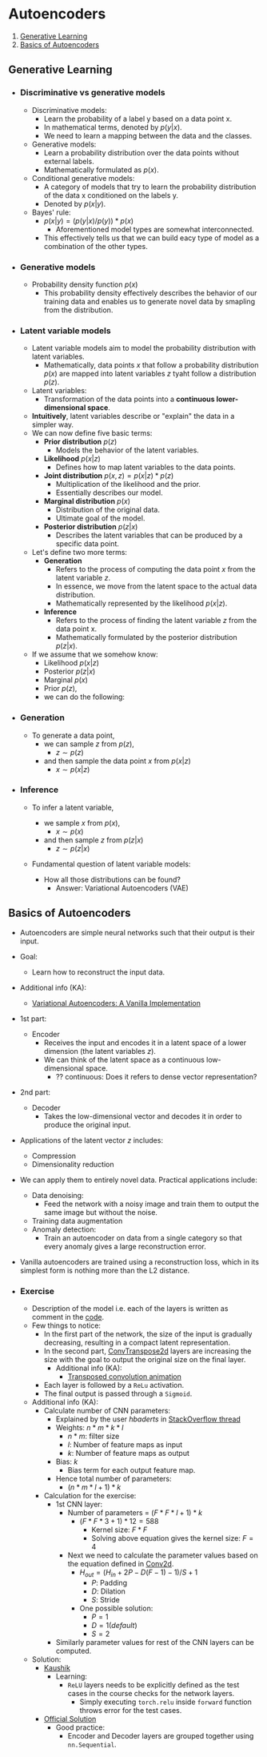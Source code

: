 # Autoencoders
1. [Generative Learning](#generative-learning)
2. [Basics of Autoencoders](#basics-of-autoencoders)

## Generative Learning
- ### Discriminative vs generative models
    - Discriminative models:
        - Learn the probability of a label y based on a data point x.
        - In mathematical terms, denoted by $p(y|x)$.
        - We need to learn a mapping between the data and the classes.
    - Generative models:
        - Learn a probability distribution over the data points without external labels.
        - Mathematically formulated as $p(x)$.
    - Conditional generative models:
        - A category of models that try to learn the probability distribution of the data x conditioned on the labels y.
        - Denoted by $p(x|y)$.
    - Bayes' rule:
        - $p(x|y) = (p(y|x)/p(y))*p(x)$
            - Aforementioned model types are somewhat interconnected.
        - This effectively tells us that we can build eacy type of model as a combination of the other types.

- ### Generative models
    - Probability density function $p(x)$
        - This probability density effectively describes the behavior of our training data and enables us to generate novel data by smapling from the distribution.

- ### Latent variable models
    - Latent variable models aim to model the probability distribution with latent variables.
        - Mathematically, data points $x$ that follow a probability distribution $p(x)$ are mapped into latent variables $z$ tyaht follow a distribution $p(z)$.
    - Latent variables:
        - Transformation of the data points into a **continuous lower-dimensional space**.
    - **Intuitively**, latent variables describe or "explain" the data in a simpler way.
    - We can now define five basic terms:
        - **Prior distribution** $p(z)$
            - Models the behavior of the latent variables.
        - **Likelihood** $p(x|z)$
            - Defines how to map latent variables to the data points.
        - **Joint distribution** $p(x,z) = p(x|z) * p(z)$
            - Multiplication of the likelihood and the prior.
            - Essentially describes our model.
        - **Marginal distribution** $p(x)$
            - Distribution of the original data.
            - Ultimate goal of the model.
        - **Posterior distribution** $p(z|x)$
            - Describes the latent variables that can be produced by a specific data point.
    - Let's define two more terms:
        - **Generation**
            - Refers to the process of computing the data point $x$ from the latent variable $z$.
            - In essence, we move from the latent space to the actual data distribution.
            - Mathematically represented by the likelihood $p(x|z)$.
        - **Inference**
            - Refers to the process of finding the latent variable $z$ from the data point x.
            - Mathematically formulated by the posterior distribution $p(z|x)$.
    - If we assume that we somehow know:
        - Likelihood $p(x|z)$
        - Posterior $p(z|x)$
        - Marginal $p(x)$
        - Prior $p(z)$,
        - we can do the following:

- ### Generation
    - To generate a data point, 
        - we can sample $z$ from $p(z)$,
            - $z \sim p(z)$
        - and then sample the data point $x$ from $p(x|z)$
            - $x \sim p(x|z)$

- ### Inference
    - To infer a latent variable,
        - we sample $x$ from $p(x)$,
            - $x \sim p(x)$
        - and then sample $z$ from $p(z|x)$
            - $z \sim p(z|x)$
    
    - Fundamental question of latent variable models:
        - How all those distributions can be found?
            - Answer: Variational Autoencoders (VAE)

## Basics of Autoencoders
- Autoencoders are simple neural networks such that their output is their input.
- Goal:
    - Learn how to reconstruct the input data.
- Additional info (KA):
    - [Variational Autoencoders: A Vanilla Implementation](https://mlarchive.com/deep-learning/variational-autoencoders-a-vanilla-implementation/)
- 1st part:
    - Encoder
        - Receives the input and encodes it in a latent space of a lower dimension (the latent variables $z$).
        - We can think of the latent space as a continuous low-dimensional space.
            - ?? continuous: Does it refers to dense vector representation?
- 2nd part:
    - Decoder
        - Takes the low-dimensional vector and decodes it in order to produce the original input.
- Applications of the latent vector $z$ includes:
    - Compression
    - Dimensionality reduction
- We can apply them to entirely novel data. Practical applications include:
    - Data denoising:
        - Feed the network with a noisy image and train them to output the same image but without the noise.
    - Training data augmentation
    - Anomaly detection:
        - Train an autoencoder on data from a single category so that every anomaly gives a large reconstruction error.
- Vanilla autoencoders are trained using a reconstruction loss, which in its simplest form is nothing more than the L2 distance.

- ### Exercise
    - Description of the model i.e. each of the layers is written as comment in the [code](../code/autoencoder.py).
    - Few things to notice:
        - In the first part of the network, the size of the input is gradually decreasing, resulting in a compact latent representation.
        - In the second part, [ConvTranspose2d](https://pytorch.org/docs/stable/generated/torch.nn.ConvTranspose2d.html) layers are increasing the size with the goal to output the original size on the final layer.
            - Additional info (KA):
                - [Transposed convolution animation](https://github.com/vdumoulin/conv_arithmetic/blob/master/README.md#transposed-convolution-animations)
        - Each layer is followed by a ```ReLu``` activation.
        - The final output is passed through a ```Sigmoid```.
    - Additional info (KA):
        - Calculate number of CNN parameters:
            - Explained by the user *hbaderts* in [StackOverflow thread](https://stackoverflow.com/questions/42786717/how-to-calculate-the-number-of-parameters-for-convolutional-neural-network/42787467)
            - Weights: $n*m*k*l$
                - $n * m$: filter size
                - $l$: Number of feature maps as input
                - $k$: Number of feature maps as output
            - Bias: $k$
                - Bias term for each output feature map.
            - Hence total number of parameters:
                - $(n*m*l + 1)*k$
        - Calculation for the exercise:
            - 1st CNN layer:
                - Number of parameters = $(F*F*l + 1)*k$
                    - $(F*F*3 + 1)*12 = 588$
                        - Kernel size: $F*F$
                        - Solving above equation gives the kernel size: $F = 4$
                - Next we need to calculate the parameter values based on the equation defined in [Conv2d](https://pytorch.org/docs/stable/generated/torch.nn.Conv2d.html).
                    - $H_{out} = (H_{in} + 2P - D(F-1) - 1)/S + 1$
                        - $P$: Padding
                        - $D$: Dilation
                        - $S$: Stride
                    - One possible solution:
                        - $P = 1$
                        - $D = 1 (default)$
                        - $S = 2$
            - Similarly parameter values for rest of the CNN layers can be computed.
    - Solution:
        - [Kaushik](../code/autoencoder_exercise.py)
            - Learning:
                - ```ReLU``` layers needs to be explicitly defined as the test cases in the course checks for the network layers.
                    - Simply executing ```torch.relu``` inside ```forward``` function throws error for the test cases.
        - [Official Solution](../code/autoencoder_official_solution.py)
            - Good practice:
                - Encoder and Decoder layers are grouped together using ```nn.Sequential```.
